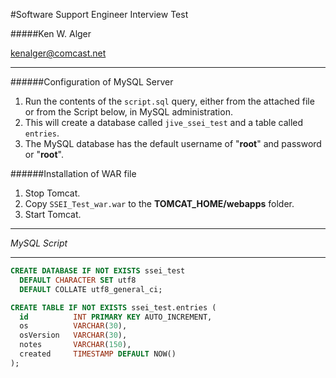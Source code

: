 #Software Support Engineer Interview Test

#####Ken W. Alger

<kenalger@comcast.net>

---

######Configuration of MySQL Server
1. Run the contents of the `script.sql` query, either from the attached file or from the Script below, in MySQL administration.
2. This will create a database called `jive_ssei_test` and a table called `entries`.
3. The MySQL database has the default username of "**root**" and password or "**root**".

######Installation of WAR file
1. Stop Tomcat.
1. Copy `SSEI_Test_war.war` to the **TOMCAT_HOME/webapps** folder.
1. Start Tomcat.
  

---

_MySQL Script_

---

```sql
CREATE DATABASE IF NOT EXISTS ssei_test
  DEFAULT CHARACTER SET utf8
  DEFAULT COLLATE utf8_general_ci;

CREATE TABLE IF NOT EXISTS ssei_test.entries (
  id          INT PRIMARY KEY AUTO_INCREMENT,
  os          VARCHAR(30),
  osVersion   VARCHAR(30),
  notes       VARCHAR(150),
  created     TIMESTAMP DEFAULT NOW()
);
```
